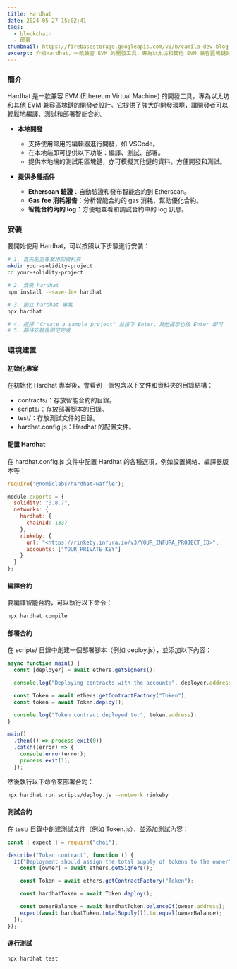 ```yaml
---
title: Hardhat
date: 2024-05-27 15:02:41
tags:
  - blockchain
  - 部署
thumbnail: https://firebasestorage.googleapis.com/v0/b/camila-dev-blog.appspot.com/o/DALL%C2%B7E%202024-05-27%2015.12.57%20-%20A%20modern%20digital%20banner%20for%20a%20blog%20post%20about%20Hardhat%2C%20an%20Ethereum%20development%20tool.%20The%20banner%20features%20the%20Hardhat%20logo%2C%20a%20construction%20hat%2C%20and%20ele.webp?alt=media&token=fbb84b06-45ba-41a7-991d-b7bbc44a027c
excerpt: 介紹Hardhat，一款兼容 EVM 的開發工具，專為以太坊和其他 EVM 兼容區塊鏈的開發者設計。詳細說明Hardhat簡介、安裝步驟、環境建置過程，以及如何編譯、部署和測試智能合約。內容包括配置 Hardhat、編寫和運行部署腳本以及測試合約的詳細說明，是一份全面的 Hardhat 使用指南。
---
```


### 簡介

Hardhat 是一款兼容 EVM (Ethereum Virtual Machine) 的開發工具，專為以太坊和其他 EVM 兼容區塊鏈的開發者設計。它提供了強大的開發環境，讓開發者可以輕鬆地編譯、測試和部署智能合約。

- **本地開發**
  - 支持使用常用的編輯器進行開發，如 VSCode。
  - 在本地端即可提供以下功能：編譯、測試、部署。
  - 提供本地端的測試用區塊鏈，亦可模擬其他鏈的資料，方便開發和測試。

- **提供多種插件**
  - **Etherscan 驗證**：自動驗證和發布智能合約到 Etherscan。
  - **Gas fee 消耗報告**：分析智能合約的 gas 消耗，幫助優化合約。
  - **智能合約內的 log**：方便地查看和調試合約中的 log 訊息。

### 安裝

要開始使用 Hardhat，可以按照以下步驟進行安裝：

```bash
# 1. 首先創立專案用的資料夾
mkdir your-solidity-project
cd your-solidity-project

# 2. 安裝 hardhat
npm install --save-dev hardhat

# 3. 創立 hardhat 專案
npx hardhat

# 4. 選擇 "Create a sample project" 並按下 Enter，其他提示也按 Enter 即可
# 5. 靜待安裝後即可完成
```

### 環境建置

#### 初始化專案

在初始化 Hardhat 專案後，會看到一個包含以下文件和資料夾的目錄結構：

+ contracts/：存放智能合約的目錄。
+ scripts/：存放部署腳本的目錄。
+ test/：存放測試文件的目錄。
+ hardhat.config.js：Hardhat 的配置文件。

#### 配置 Hardhat
在 hardhat.config.js 文件中配置 Hardhat 的各種選項，例如設置網絡、編譯器版本等：

``` javascript
require("@nomiclabs/hardhat-waffle");

module.exports = {
  solidity: "0.8.7",
  networks: {
    hardhat: {
      chainId: 1337
    },
    rinkeby: {
      url: "<https://rinkeby.infura.io/v3/YOUR_INFURA_PROJECT_ID>",
      accounts: ["YOUR_PRIVATE_KEY"]
    }
  }
};
```

#### 編譯合約

要編譯智能合約，可以執行以下命令：

``` bash
npx hardhat compile
```

#### 部署合約

在 scripts/ 目錄中創建一個部署腳本（例如 deploy.js），並添加以下內容：

``` javascript
async function main() {
  const [deployer] = await ethers.getSigners();

  console.log("Deploying contracts with the account:", deployer.address);

  const Token = await ethers.getContractFactory("Token");
  const token = await Token.deploy();

  console.log("Token contract deployed to:", token.address);
}

main()
  .then(() => process.exit(0))
  .catch((error) => {
    console.error(error);
    process.exit(1);
  });
```

然後執行以下命令來部署合約：

```bash
npx hardhat run scripts/deploy.js --network rinkeby
```

#### 測試合約

在 test/ 目錄中創建測試文件（例如 Token.js），並添加測試內容：

``` javascript
const { expect } = require("chai");

describe("Token contract", function () {
  it("Deployment should assign the total supply of tokens to the owner", async function () {
    const [owner] = await ethers.getSigners();

    const Token = await ethers.getContractFactory("Token");

    const hardhatToken = await Token.deploy();

    const ownerBalance = await hardhatToken.balanceOf(owner.address);
    expect(await hardhatToken.totalSupply()).to.equal(ownerBalance);
  });
});
```

#### 運行測試

``` bash
npx hardhat test
```
